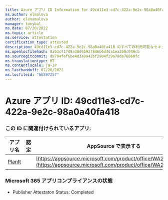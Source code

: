 ```yaml
---
title: Azure アプリ ID Information for 49cd11e3-cd7c-422a-9e2c-98a0a40fa418
ms.author: elmalova
author: elenamalova
manager: tonybal
ms.date: 07/20/2022
ms.topic: article
ms.service: attestation
certification_type: attested
description: 49cd11e3-cd7c-422a-9e2c-98a0a40fa418 のすべての利用可能なセキュリティとコンプライアンス情報。
ms.openlocfilehash: 8ab3c417d9a30d659278d6b6d4da1ea2b0c049cb
ms.sourcegitcommit: d8794fef6be4d3a9a42bf2904f29a70de76069fc
ms.translationtype: MT
ms.contentlocale: ja-JP
ms.lasthandoff: 07/20/2022
ms.locfileid: "66897257"
---
```

# <a name="azure-app-id-49cd11e3-cd7c-422a-9e2c-98a0a40fa418"></a>Azure アプリ ID: 49cd11e3-cd7c-422a-9e2c-98a0a40fa418


### <a name="apps-associated-with-this-id"></a>この ID に関連付けられているアプリ:
| **アプリ名** | **認定** | **AppSource で表示する** |
|--------------|---------------|-----------------------|
| [PlanIt](../forward/WA200004211.md) |  | [https://appsource.microsoft.com/product/office/WA200004211](https://appsource.microsoft.com/product/office/WA200004211) |

### <a name="microsoft-365-app-compliance-status"></a>Microsoft 365 アプリコンプライアンスの状態
- Publisher Attestaton Status: Completed
